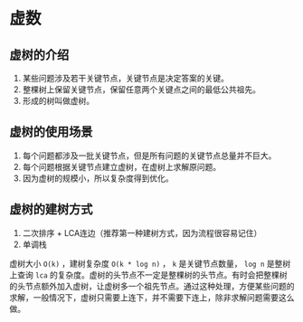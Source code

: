 # 虚数

## 虚树的介绍

1. 某些问题涉及若干关键节点，关键节点是决定答案的关键。
2. 整棵树上保留关键节点，保留任意两个关键点之间的最低公共祖先。
3. 形成的树叫做虚树。

## 虚树的使用场景

1. 每个问题都涉及一批关键节点，但是所有问题的关键节点总量并不巨大。
2. 每个问题根据关键节点建立虚树，在虚树上求解原问题。
3. 因为虚树的规模小，所以复杂度得到优化。

## 虚树的建树方式

1. 二次排序 + LCA连边（推荐第一种建树方式，因为流程很容易记住）
2. 单调栈

虚树大小 `O(k)` ，建树复杂度 `O(k * log n)` ， `k` 是关键节点数量， `log n` 是整树上查询 `lca` 的复杂度。虚树的头节点不一定是整棵树的头节点。有时会把整棵树的头节点额外加入虚树，让虚树多一个祖先节点。通过这种处理，方便某些问题的求解，一般情况下，虚树只需要上连下，并不需要下连上，除非求解问题需要这么做。
